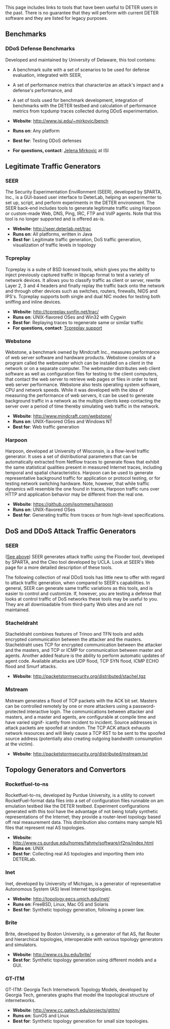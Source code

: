 This page includes links to tools that have been useful to DETER users in the past. There is no guarantee that they will perform with current DETER software and they are listed for legacy purposes.

## Benchmarks

### DDoS Defense Benchmarks

Developed and maintained by University of Delaware, this tool contains:

* A benchmark suite with a set of scenarios to be used for defense evaluation, integrated with SEER,
* A set of performance metrics that characterize an attack's impact and a defense's performance, and
* A set of tools used for benchmark development, integration of benchmarks with the DETER testbed and calculation of performance metrics from tcpdump traces collected during DDoS experimentation.

* **Website**: <http://www.isi.edu/~mirkovic/bench> 
* **Runs on**: Any platform 
* **Best for**: Testing DDoS defenses 
* **For questions, contact**: <a href="mailto:sunshine@isi.edu">Jelena Mirkovic</a> at ISI

## Legitimate Traffic Generators

### <a name="seer"></a>SEER
The Security Experimentation EnviRonment (SEER), developed by SPARTA, Inc., is a GUI-based user interface to DeterLab, helping an experimenter to set up, script, and perform experiments in the DETER environment. The SEER back-end includes tools to generate legitimate traffic using Harpoon or custom-made Web, DNS, Ping, IRC, FTP and VoIP agents. Note that this tool is no longer supported and is offered as-is.

* **Website**: <http://seer.deterlab.net/trac> 
* **Runs on**: All platforms, written in Java 
* **Best for**: Legitimate traffic generation, DoS traffic generation, visualization of traffic levels in topology

### Tcpreplay
Tcpreplay is a suite of BSD licensed tools, which gives you the ability to inject previously captured traffic in libpcap format to test a variety of network devices. It allows you to classify traffic as client or server, rewrite Layer 2, 3 and 4 headers and finally replay the traffic back onto the network and through other devices such as switches, routers, firewalls, NIDS and IPS's. Tcpreplay supports both single and dual NIC modes for testing both sniffing and inline devices. 

* **Website**: <http://tcpreplay.synfin.net/trac/> 
* **Runs on**: UNIX-flavored OSes and Win32 with Cygwin 
* **Best for**: Replaying traces to regenerate same or similar traffic 
* **For questions, contact**: <a href="http://tcpreplay.synfin.net/trac/wiki/Support">Tcpreplay support</a>

### Webstone
Webstone, a benchmark owned by Mindcraft Inc., measures performance of web server software and hardware products. Webstone consists of a program called the webmaster which can be installed on a client in the network or on a separate computer. The webmaster distributes web client software as well as configuration files for testing to the client computers, that contact the web server to retrieve web pages or files in order to test web server performance. Webstone also tests operating system software, CPU and network speeds. While it was developed with the idea of measuring the performance of web servers, it can be used to generate background traffic in a network as the multiple clients keep contacting the server over a period of time thereby simulating web traffic in the network.

* **Website**: <http://www.mindcraft.com/webstone/> 
* **Runs on**: UNIX-flavored OSes and Windows NT 
* **Best for**: Web traffic generation

### Harpoon
Harpoon, developed at University of Wisconsin, is a flow-level traffic generator. It uses a set of distributional parameters that can be automatically extracted from Netflow traces to generate flows that exhibit the same statistical qualities present in measured Internet traces, including temporal and spatial characteristics. Harpoon can be used to generate representative background traffic for application or protocol testing, or for testing network switching hardware. Note, however, that while traffic dynamics will resemble the one found in traces, Harpoon traffic runs over HTTP and application behavior may be different from the real one.

* **Website**: <https://github.com/jsommers/harpoon> 
* **Runs on**: UNIX-flavored OSes 
* **Best for**: Generating traffic from traces or from high-level specifications.

 
## DoS and DDoS Attack Traffic Generators

### SEER
(<a href="#seer">See above</a>) SEER generates attack traffic using the Flooder tool, developed by SPARTA, and the Cleo tool developed by UCLA. Look at SEER's Web page for a more detailed description of these tools.

The following collection of real DDoS tools has little new to offer with regard to attack traffic generation, when compared to SEER's capabilities. In general, SEER can generate same traffic variations as this tools, and is easier to control and customize. If, however, you are testing a defense that looks at control traffic of DoS networks these tools may be useful to you. They are all downloadable from third-party Web sites and are not maintained.

### Stacheldraht
Stacheldraht combines features of Trinoo and TFN tools and adds encrypted communication between the attacker and the masters. Stacheldraht uses TCP for encrypted communication between the attacker and the masters, and TCP or ICMP for communication between master and agents. Another added feature is the ability to perform automatic updates of agent code. Available attacks are UDP flood, TCP SYN flood, ICMP ECHO flood and Smurf attacks.

* **Website**: <http://packetstormsecurity.org/distributed/stachel.tgz>

### Mstream
Mstream generates a flood of TCP packets with the ACK bit set. Masters can be controlled remotely by one or more attackers using a password- protected interactive login. The communications between attacker and masters, and a master and agents, are configurable at compile time and have varied signif- icantly from incident to incident. Source addresses in attack packets are spoofed at random. The TCP ACK attack exhausts network resources and will likely cause a TCP RST to be sent to the spoofed source address (potentially also creating outgoing bandwidth consumption at the victim).

* **Website**: <http://packetstormsecurity.org/distributed/mstream.txt>

## Topology Generators and Convertors

### Rocketfuel-to-ns
Rocketfuel-to-ns, developed by Purdue University, is a utility to convert RocketFuel-format data files into a set of configuration files runnable on am emulation testbed like the DETER testbed. Experiment configurations generated with this tool have the advantage of not being totally synthetic representations of the Internet; they provide a router-level topology based off real measurement data. This distribution also contains many sample NS files that represent real AS topologies.

* **Website**: <http://www.cs.purdue.edu/homes/fahmy/software/rf2ns/index.html> 
* **Runs on**: UNIX 
* **Best for**: Collecting real AS topologies and importing them into DETERLab.

### Inet
Inet, developed by University of Michigan, is a generator of representative Autonomous System (AS) level Internet topologies.

* **Website**: <http://topology.eecs.umich.edu/inet/> 
* **Runs on**: FreeBSD, Linux, Mac OS and Solaris 
* **Best for**: Synthetic topology generation, following a power law.

### Brite
Brite, developed by Boston University, is a generator of flat AS, flat Router and hierarchical topologies, interoperable with various topology generators and simulators.

* **Website**: <http://www.cs.bu.edu/brite/> 
* **Best for**: Synthetic topology generation using different models and a GUI.

### GT-ITM
GT-ITM: Georgia Tech Internetwork Topology Models, developed by Georgia Tech, generates graphs that model the topological structure of internetworks.

* **Website**: <http://www.cc.gatech.edu/projects/gtitm/> 
* **Runs on**: SunOS and Linux
* **Best for**: Synthetic topology generation for small size topologies.